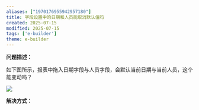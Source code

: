```yaml
---
aliases: ["1970176955942957180"]
title: 字段设置中的日期和人员能取消默认值吗
created: 2025-07-15
modified: 2025-07-15
tags: ['e-builder']
theme: e-builder
---
```


**问题描述：**

如下图所示，报表中拖入日期字段与人员字段，会默认当前日期与当前人员，这个能变动吗？

![](https://myhelpdoc.oss-cn-heyuan.aliyuncs.com/mdimages/c7b39b2ce5a22c8eb12e26a57811f8ea.jpg)

**解决方式：**

